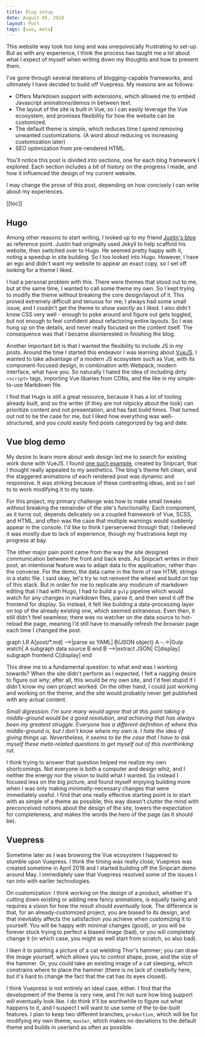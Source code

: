 ```yaml
---
title: Blog setup
date: August 05, 2018
layout: Post
tags: [vue, meta]
---
```


This website way took too long and was unequivocally frustrating to set-up. But as with any experience, I think the process has taught me a lot about what I expect of myself when writing down my thoughts and how to present them. 

I've gone through several iterations of blogging-capable frameworks, and ultimately I have decided to build off Vuepress. My reasons are as follows:
* Offers Markdown support with extensions, which allowed me to embed Javascript animations/demos in between text. 
* The layout of the site is built in Vue, so I can easily leverage the Vue ecosystem, and promises flexibility for how the website can be customized.
* The default theme is simple, which reduces time I spend removing unwanted customizations. (A word about reducing vs increasing customization later) 
* SEO optimization from pre-rendered HTML.

You'll notice this post is divided into sections, one for each blog framework I explored. Each section includes a bit of history on the progress I made, and how it influenced the design of my current website.

I may change the prose of this post, depending on how concisely I can write about my experiences.

[[toc]]

## Hugo

Among other reasons to start writing, I looked up to my friend [Justin's blog](https://www.jkleong.com) as reference point. Justin had originally used Jekyll to help scaffold his website, then switched over to Hugo. He seemed pretty happy with it, noting a speedup in site building. So I too looked into Hugo. However, I have an ego and didn't want my website to appear an exact copy, so I set off looking for a theme I liked. 

I had a personal problem with this. There were themes that stood out to me, but at the same time, I wanted to call some theme my own. So I kept trying to modify the theme without breaking the core design/layout of it. This proved extremely difficult and tenuous for me; I always had some small issue, and I couldn't get the theme to show _exactly_ as I liked. I also didn't know CSS very well - enough to poke around and figure out gets toggled, but not enough to feel confident about refactoring entire layouts. So I was hung up on the details, and never really focused on the content itself. The consequence was that I became disinterested in finishing the blog.

Another important bit is that I wanted the flexibility to include JS in my posts. Around the time I started this endeavor I was learning about [VueJS](https://www.vuejs.org). I wanted to take advantage of a modern JS ecosystem such as Vue, with its component-focused design, in combination with Webpack, modern interface, what have you. So naturally I hated the idea of including dirty `<script>` tags, importing Vue libaries from CDNs, and the like in my simple-to-use Markdown file.

I find that Hugo is still a great resource, because it has a lot of tooling already built, and so the writer (if they are not nitpicky about the look) can prioritize content and not presentation, and has fast build times. That turned out not to be the case for me, but I liked how everything was well-structured, and you could easily find posts categorized by tag and date. 

## Vue blog demo

My desire to learn more about web design led me to search for existing work done with VueJS. I found [one such example](https://snipcart.com/blog/vuejs-blog-demo), created by Snipcart, that I thought really appealed to my aesthetics. The blog's theme felt clean, and the staggered animations of each rendered post was dynamic and responsive. It was striking because of these contrasting ideas, and so I set to to work modifying it to my taste.

For this project, my primary challenge was how to make small tweaks without breaking the remainder of the site's functionality. Each component, as it turns out, depends delicately on a coupled framework of Vue, SCSS, and HTML, and often was the case that multiple warnings would suddenly appear in the console. I'd like to think I perservered through that; I believed it was mostly due to lack of experience, though my frustrations kept my progress at bay.

The other major pain point came from the way the site designed communication between the front and back ends. As Snipcart writes in their post, an intentional feature was to adapt data to the application, rather than the converse. For the demo, the data came in the form of raw HTML strings in a static file. I said okay, let's try to not reinvent the wheel and build on top of this stack. But in order for me to replicate any modicum of markdown editing that I had with Hugo, I had to build a `gulp` pipeline which would watch for any changes in markdown files, parse it, and then send it off the frontend for display. So instead, it felt like building a data-processing layer on top of the already existing one, which seemed extraneous. Even then, it still didn't feel seamless; there was no watcher on the data source to hot-reload the page, meaning I'd still have to manually refresh the browser page each time I changed the post.


<mermaid>
graph LR
  A[post/*.md] -->|parse as YAML| B(JSON object)
  A -.->|Gulp watch| A
  subgraph data source
    B
  end
  B -->|extract JSON| C[display]
  subgraph frontend
    C[display]
  end
</mermaid>

This drew me to a fundamental question: to what end was I working towards? When the site didn't perform as I expected, I felt a nagging desire to figure out why; after all, this would be my own site, and I'd feel stupid if I didn't know my own project worked. On the other hand, I could just working and working on the theme, and the site would probably never get published with any actual content.

_Small digression: I'm sure many would agree that at this point taking a middle-ground would be a good resolution, and achieving that has always been my greatest struggle. Everyone has a different definition of where this middle-ground is, but I don't know where my own is. I hate the idea of giving things up. Nevertheless, it seems to be the case that I have to ask myself these meta-related questions to get myself out of this overthinking rut._

I think trying to answer that question helped me realize my own shortcomings. Not everyone is both a computer and design whiz, and I neither the energy nor the vision to build what I wanted. So instead I focused less on the big picture, and found myself enjoying building more when I was only making minimally-necessary changes that were immediately useful. I find that one really effective starting point is to start with as simple of a theme as possible; this way doesn't clutter the mind with preconceived notions about the design of the site, lowers the expectation for completeness, and makes the words the hero of the page (as it should be).

## Vuepress

Sometime later as I was browsing the Vue ecosystem I happened to stumble upon Vuepress. I think the timing was really close; Vuepress was created sometime in April 2018 and I started building off the Snipcart demo around May. I immediately saw that Vuepress resolved some of the issues I ran into with earlier technologies. 

On customization: I think working on the design of a product, whether it's cutting down existing or adding new fancy animations, is equally taxing and requires a vision for how the result should _eventually_ look. The difference is that, for an already-customized project, you are biased to its design, and that inevitably affects the satisfaction you achieve when customizing it to yourself. You will be happy with minimal changes (good), or you will be forever stuck trying to perfect a biased image (bad), or you will completely change it (in which case, you might as well start from scratch, so also bad). 

I liken it to painting a picture of a cat wielding Thor's hammer; you can draw the image yourself, which allows you to control shape, pose, and the size of the hammer. Or, you could take an existing image of a cat sleeping, which constrains where to place the hammer (there is no lack of creativity here, but it's hard to change the fact that the cat has its eyes closed).

I think Vuepress is not entirely an ideal case, either. I find that the development of the theme is very new, and I'm not sure how blog support will eventually look like. I do think it'll be worthwhile to figure out what happens to it, and I suspect I will want to use some of the to-be-built features. I plan to keep two different branches, `production`, which will be for modifying my own theme, `master`, which makes no deviations to the default theme and builds in userland as often as possible.
